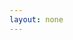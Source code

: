 ```yaml
---
layout: none
---
```


<link rel="stylesheet" href="https://fonts.googleapis.com/css?family=Roboto:300,400,500">

<div id="mirador" style="position: absolute; top: 0; bottom: 0; left: 0; right: 0;"></div>

<script>document.write("<script type='text/javascript' src='https://mirador-dev.netlify.app/dist/mirador.min.js?v=" + Date.now() + "'><\/script>");</script>

<script type="text/javascript">
 var miradorInstance = Mirador.viewer({
   id: 'mirador',
   theme: {
     transitions: window.location.port === '4000' ?  { create: () => 'none' } : {},
   },
   windows: [
   {
     manifestId: '{{ "/iiif/manualonmethodso00robe/manifest.json" | absolute_url }}',
   }],
   workspace: {
     showZoomControls: true
   }
 });
</script>
